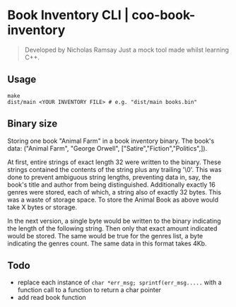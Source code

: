 # Book Inventory CLI | coo-book-inventory
> Developed by Nicholas Ramsay
Just a mock tool made whilst learning C++.

## Usage
```
make
dist/main <YOUR INVENTORY FILE> # e.g. "dist/main books.bin"
```

## Binary size
Storing one book "Animal Farm" in a book inventory binary. The book's data: ("Animal Farm", "George Orwell", ["Satire","Fiction","Politics",]).

At first, entire strings of exact length 32 were written to the binary. These strings contained the contents of the string plus any trailing '\0'. This was done to prevent ambiguous string lengths, preventing data in, say, the book's title and author from being distinguished. Additionally exactly 16 genres were stored, each of which, a string also of exactly 32 bytes. This was a waste of storage space. To store the Animal Book as above would take X bytes or storage.

In the next version, a single byte would be written to the binary indicating the length of the following string. Then only that exact amount indicated would be stored. The same would be true for the genres list, a byte indicating the genres count. The same data in this format takes 4Kb.

## Todo
- replace each instance of `char *err_msg; sprintf(err_msg.....` with a function call to a function to return a char pointer
- add read book function